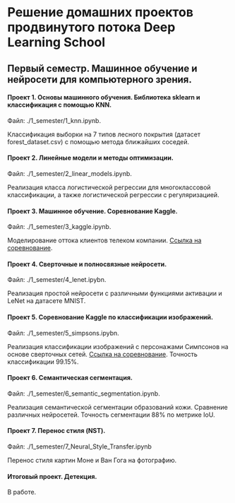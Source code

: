 # Решение домашних проектов продвинутого потока Deep Learning School

## Первый семестр. Машинное обучение и нейросети для компьютерного зрения.

#### Проект 1. Основы машинного обучения. Библиотека sklearn и классификация с помощью KNN.
Файл: ./1_semester/1_knn.ipynb.

Классификация выборки на 7 типов лесного покрытия (датасет forest_dataset.csv) с помощью метода ближайших соседей.

#### Проект 2. Линейные модели и методы оптимизации.
Файл: ./1_semester/2_linear_models.ipynb.

Реализация класса логистической регрессии для многоклассовой классификации, а также логистической регрессии с регуляризацией.

#### Проект 3. Машинное обучение. Соревнование Kaggle. 

Файл: ./1_semester/3_kaggle.ipynb.

Моделирование оттока клиентов телеком компании. [Ссылка на соревнование](https://www.kaggle.com/c/advanced-dls-fall-2020). 

#### Проект 4. Сверточные и полносвязные нейросети.

Файл: ./1_semester/4_lenet.ipybn.

Реализация простой нейросети с различными функциями активации и LeNet на датаcете MNIST.

#### Проект 5. Соревнование Kaggle по классификации изображений.

Файл: ./1_semester/5_simpsons.ipybn.

Реализация классификации изображений с персонажами Симпсонов на основе сверточных сетей. [Ссылка на соревнование](https://www.kaggle.com/c/journey-springfield). Точность классификации 99.15%.

#### Проект 6. Семантическая сегментация.

Файл: ./1_semester/6_semantic_segmentation.ipynb.

Реализация семантической сегментации образований кожи. Сравнение различных нейросетей. Точность сегментации 88% по метрике IoU.

#### Проект 7. Перенос стиля (NST).

Файл: ./1_semester/7_Neural_Style_Transfer.ipynb

Перенос стиля картин Моне и Ван Гога на фотографию.

#### Итоговый проект. Детекция.

В работе.
